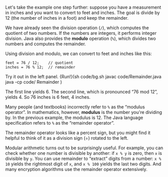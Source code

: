 Let's take the example one step further: suppose you have a measurement in inches and you want to convert to feet and inches. The goal is divide by 12 (the number of inches in a foot) and keep the remainder.


We have already seen the division operation (`/`), which computes the quotient of two numbers. If the numbers are integers, it performs integer division. Java also provides the **modulo** operation (`%`), which divides two numbers and computes the remainder.

Using division and modulo, we can convert to feet and inches like this:

```code
feet = 76 / 12;    // quotient
inches = 76 % 12;  // remainder
```

Try it out in the left panel.
{Run!}(sh code/bg.sh javac code/Remainder.java java -cp code/ Remainder )


The first line yields 6. The second line, which is pronounced “76 mod 12”, yields 4. So 76 inches is 6 feet, 4 inches.

Many people (and textbooks) incorrectly refer to `%` as the “modulus operator”. In mathematics, however, **modulus** is the number you're dividing by. In the previous example, the modulus is 12. The Java language specification refers to  `%` as the “remainder operator”.

The remainder operator looks like a percent sign, but you might find it helpful to think of it as a division sign ($\div$) rotated to the left.

Modular arithmetic turns out to be surprisingly useful. For example, you can check whether one number is divisible by another: if `x % y` is zero, then `x` is divisible by `y`. You can use remainder to “extract” digits from a number: `x % 10` yields the rightmost digit of `x`, and `x % 100` yields the last two digits. And many encryption algorithms use the remainder operator extensively.